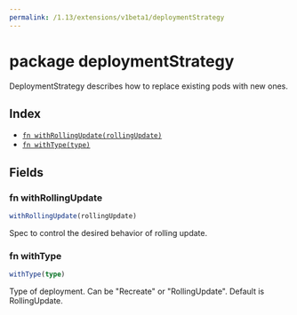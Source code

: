 ```yaml
---
permalink: /1.13/extensions/v1beta1/deploymentStrategy
---
```


# package deploymentStrategy

DeploymentStrategy describes how to replace existing pods with new ones.

## Index

* [`fn withRollingUpdate(rollingUpdate)`](#fn-withrollingupdate)
* [`fn withType(type)`](#fn-withtype)

## Fields

### fn withRollingUpdate

```ts
withRollingUpdate(rollingUpdate)
```

Spec to control the desired behavior of rolling update.

### fn withType

```ts
withType(type)
```

Type of deployment. Can be "Recreate" or "RollingUpdate". Default is RollingUpdate.